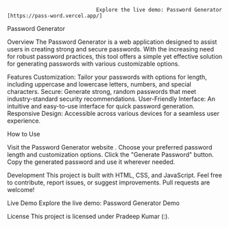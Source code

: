                                  Explore the live demo: Password Generator [https://pass-word.vercel.app/]


Password Generator

Overview
The Password Generator is a web application designed to assist users in creating strong and secure passwords. With the increasing need for robust password practices, this tool offers a simple yet effective solution for generating passwords with various customizable options.

Features
Customization: Tailor your passwords with options for length, including uppercase and lowercase letters, numbers, and special characters.
Secure: Generate strong, random passwords that meet industry-standard security recommendations.
User-Friendly Interface: An intuitive and easy-to-use interface for quick password generation.
Responsive Design: Accessible across various devices for a seamless user experience.

How to Use

Visit the Password Generator website .
Choose your preferred password length and customization options.
Click the "Generate Password" button.
Copy the generated password and use it wherever needed.

Development
This project is built with HTML, CSS, and JavaScript. Feel free to contribute, report issues, or suggest improvements. Pull requests are welcome!

Live Demo
Explore the live demo: Password Generator Demo

License
This project is licensed under Pradeep Kumar (:).







